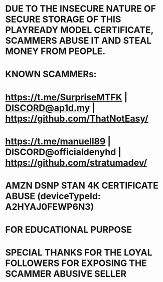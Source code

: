 # DUE TO THE INSECURE NATURE OF SECURE STORAGE OF THIS PLAYREADY MODEL CERTIFICATE, SCAMMERS ABUSE IT AND STEAL MONEY FROM PEOPLE.
# KNOWN SCAMMERs:
# https://t.me/SurpriseMTFK | DISCORD@ap1d.my | https://github.com/ThatNotEasy/
# https://t.me/manuell89 | DISCORD@officialdenyhd | https://github.com/stratumadev/ 
# AMZN DSNP STAN 4K CERTIFICATE ABUSE (deviceTypeId: A2HYAJ0FEWP6N3)
# FOR EDUCATIONAL PURPOSE
# SPECIAL THANKS FOR THE LOYAL FOLLOWERS FOR EXPOSING THE SCAMMER ABUSIVE SELLER
